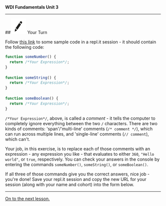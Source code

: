 **WDI Fundamentals Unit 3**

---

##![Your Turn](../assets/exercise.png) Your Turn

Follow [this link](http://repl.it/9SQ) to some sample code in a repl.it session - it should contain the following code:

```javascript
function someNumber() {
  return /*Your Expression*/;
}

function someString() {
  return /*Your Expression*/;
}

function someBoolean() {
  return /*Your Expression*/;
}
```

`/*Your Expression*/`, above, is called a *comment* - it tells the computer to completely ignore everything between the two `/` characters. There are two kinds of comments: 'span'/'multi-line' comments (`/* comment */`), which can run across multiple lines, and 'single-line' comments (`// comment`), which can't.

Your job, in this exercise, is to replace each of those comments with an expression - any expression you like - that evaluates to either `360`, `"Hello world"`, or `true`, respectively. You can check your answers in the console by entering the commands `someNumber()`, `someString()`, or `someBoolean()`.

If all three of those commands give you the correct answers, nice job - you're done! Save your repl.it session and copy the new URL for your session (along with your name and cohort) into the form below.

<!-- FORM -->

---
[On to the next lesson.](05_lesson.md)
